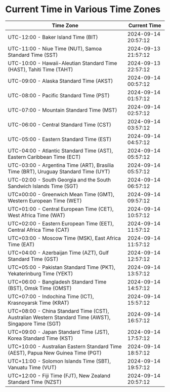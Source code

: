 # Current Time in Various Time Zones

| Time Zone | Current Time |
|-----------|--------------|
| UTC-12:00 - Baker Island Time (BIT) | 2024-09-14 20:57:12 |
| UTC-11:00 - Niue Time (NUT), Samoa Standard Time (SST) | 2024-09-13 21:57:12 |
| UTC-10:00 - Hawaii-Aleutian Standard Time (HAST), Tahiti Time (TAHT) | 2024-09-13 22:57:12 |
| UTC-09:00 - Alaska Standard Time (AKST) | 2024-09-14 00:57:12 |
| UTC-08:00 - Pacific Standard Time (PST) | 2024-09-14 01:57:12 |
| UTC-07:00 - Mountain Standard Time (MST) | 2024-09-14 02:57:12 |
| UTC-06:00 - Central Standard Time (CST) | 2024-09-14 03:57:12 |
| UTC-05:00 - Eastern Standard Time (EST) | 2024-09-14 04:57:12 |
| UTC-04:00 - Atlantic Standard Time (AST), Eastern Caribbean Time (ECT) | 2024-09-14 05:57:12 |
| UTC-03:00 - Argentina Time (ART), Brasília Time (BRT), Uruguay Standard Time (UYT) | 2024-09-14 05:57:12 |
| UTC-02:00 - South Georgia and the South Sandwich Islands Time (SGT) | 2024-09-14 06:57:12 |
| UTC±00:00 - Greenwich Mean Time (GMT), Western European Time (WET) | 2024-09-14 09:57:12 |
| UTC+01:00 - Central European Time (CET), West Africa Time (WAT) | 2024-09-14 10:57:12 |
| UTC+02:00 - Eastern European Time (EET), Central Africa Time (CAT) | 2024-09-14 11:57:12 |
| UTC+03:00 - Moscow Time (MSK), East Africa Time (EAT) | 2024-09-14 11:57:12 |
| UTC+04:00 - Azerbaijan Time (AZT), Gulf Standard Time (GST) | 2024-09-14 12:57:12 |
| UTC+05:00 - Pakistan Standard Time (PKT), Yekaterinburg Time (YEKT) | 2024-09-14 13:57:12 |
| UTC+06:00 - Bangladesh Standard Time (BST), Omsk Time (OMST) | 2024-09-14 14:57:12 |
| UTC+07:00 - Indochina Time (ICT), Krasnoyarsk Time (KRAT) | 2024-09-14 15:57:12 |
| UTC+08:00 - China Standard Time (CST), Australian Western Standard Time (AWST), Singapore Time (SGT) | 2024-09-14 16:57:12 |
| UTC+09:00 - Japan Standard Time (JST), Korea Standard Time (KST) | 2024-09-14 17:57:12 |
| UTC+10:00 - Australian Eastern Standard Time (AEST), Papua New Guinea Time (PGT) | 2024-09-14 18:57:12 |
| UTC+11:00 - Solomon Islands Time (SBT), Vanuatu Time (VUT) | 2024-09-14 19:57:12 |
| UTC+12:00 - Fiji Time (FJT), New Zealand Standard Time (NZST) | 2024-09-14 20:57:12 |

